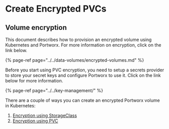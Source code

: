 # Create Encrypted PVCs

## Volume encryption

This document describes how to provision an encrypted volume using Kubernetes and Portworx. For more information on encryption, click on the link below.

{% page-ref page="../../data-volumes/encrypted-volumes.md" %}

Before you start using PVC encryption, you need to setup a secrets provider to store your secret keys and configure Portworx to use it. Click on the link below for more information.

{% page-ref page="../../key-management/" %}

There are a couple of ways you can create an encrypted Portworx volume in Kubernetes:

1. [Encryption using StorageClass](https://docs.portworx.com/scheduler/kubernetes/storage-class-encryption.html)
2. [Encryption using PVC](https://docs.portworx.com/scheduler/kubernetes/pvc-encryption.html)

